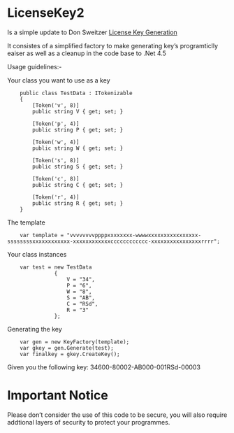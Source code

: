 # LicenseKey2 
Is a simple update to Don Sweitzer [License Key Generation](http://www.codeproject.com/Articles/11012/License-Key-Generation)

It consistes of a simplified factory to make generating key’s programticlly eaiser as well as a cleanup in the code base to .Net 4.5

Usage guidelines:- 

Your class you want to use as a key

        public class TestData : ITokenizable
        {
            [Token('v', 8)]
            public string V { get; set; }
        
            [Token('p', 4)]
            public string P { get; set; }
        
            [Token('w', 4)]
            public string W { get; set; }
        
            [Token('s', 8)]
            public string S { get; set; }
        
            [Token('c', 8)]
            public string C { get; set; }
        
            [Token('r', 4)]
            public string R { get; set; }
        }


The template

        var template = "vvvvvvvvppppxxxxxxxx-wwwwxxxxxxxxxxxxxxxx-ssssssssxxxxxxxxxxxx-xxxxxxxxxxxxcccccccccccc-xxxxxxxxxxxxxxxxrrrr";

Your class instances

        var test = new TestData
                   {
                       V = "34",
                       P = "6",
                       W = "8",
                       S = "AB",
                       C = "RSd",
                       R = "3"
                   };

Generating the key

        var gen = new KeyFactory(template);
        var gkey = gen.Generate(test);
        var finalkey = gkey.CreateKey();
        
Given you the following key: 34600-80002-AB000-001RSd-00003

# Important Notice

Please don’t consider the use of this code to be secure, you will also require addtional layers of security to protect your programmes.